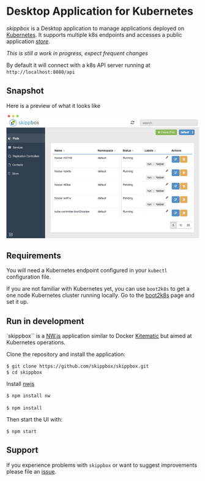 Desktop Application for Kubernetes
==================================

_skippbox_ is a Desktop application to manage applications deployed on [Kubernetes](http://kubernetes.io).
It supports multiple k8s endpoints and accesses a public application [_store_](https://github.com/skippbox/appstore).

*This is still a work in progress, expect frequent changes*

By default it will connect with a k8s API server running at `http://localhost:8080/api`

Snapshot
--------

Here is a preview of what it looks like

![Skippbox snapshot](./img/skippbox.png)

Requirements
------------

You will need a Kubernetes endpoint configured in your `kubectl` configuration file.

If you are not familiar with Kubernetes yet, you can use `boot2k8s` to get a one node Kubernetes cluster running locally.
Go to the [boot2k8s](https://github.com/skippbox/boot2k8s) page and set it up.

Run in development
------------------

`skippbox`` is a [NW.js](http://nwjs.io) application similar to Docker [Kitematic](https://kitematic.com) but aimed at Kubernetes operations.

Clone the repository and install the application:

    $ git clone https://github.com/skippbox/skippbox.git
    $ cd skippbox
Install [nwjs](https://github.com/nwjs/nw.js)

    $ npm install nw

    $ npm install

Then start the UI with:

    $ npm start

Support
-------

If you experience problems with `skippbox` or want to suggest improvements please file an [issue](https://github.com/skippbox/skippbox/issues).


